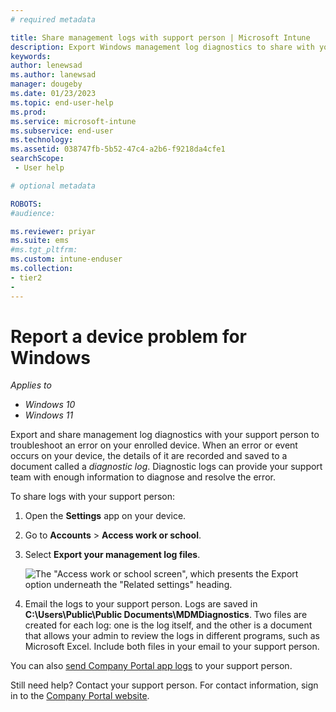 ```yaml
---
# required metadata

title: Share management logs with support person | Microsoft Intune  
description: Export Windows management log diagnostics to share with your support person for troubleshooting an enrolled device.      
keywords:
author: lenewsad
ms.author: lanewsad
manager: dougeby
ms.date: 01/23/2023
ms.topic: end-user-help
ms.prod:
ms.service: microsoft-intune
ms.subservice: end-user
ms.technology:
ms.assetid: 038747fb-5b52-47c4-a2b6-f9218da4cfe1
searchScope:
 - User help

# optional metadata

ROBOTS:  
#audience:

ms.reviewer: priyar
ms.suite: ems
#ms.tgt_pltfrm:
ms.custom: intune-enduser
ms.collection:
- tier2
- 
---
```


# Report a device problem for Windows           

*Applies to*  
- *Windows 10*  
- *Windows 11*  

Export and share management log diagnostics with your support person to troubleshoot an error on your enrolled device. When an error or event occurs on your device, the details of it are recorded and saved to a document called a _diagnostic log_. Diagnostic logs can provide your support team with enough information to diagnose and resolve the error.  

To share logs with your support person:   

1. Open the **Settings** app on your device.  
2. Go to **Accounts** > **Access work or school**.  
3. Select **Export your management log files**.  

   ![The "Access work or school screen", which presents the Export option underneath the "Related settings" heading.](./media/w10-export-logs.png)

4. Email the logs to your support person. Logs are saved in **C:\Users\Public\Public Documents\MDMDiagnostics**. Two files are created for each log: one is the log itself, and the other is a document that allows your admin to review the logs in different programs, such as Microsoft Excel. Include both files in your email to your support person. 

You can also [send Company Portal app logs](send-logs-to-your-it-admin-cp-windows.md) to your support person. 

Still need help? Contact your support person. For contact information, sign in to the [Company Portal website](https://go.microsoft.com/fwlink/?linkid=2010980).  
